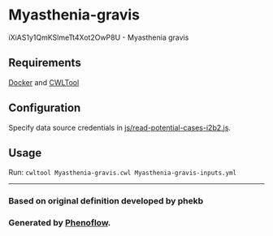 # Myasthenia-gravis

iXiAS1y1QmKSlmeTt4Xot2OwP8U - Myasthenia gravis

## Requirements

[Docker](https://docs.docker.com/install/) and [CWLTool](https://github.com/common-workflow-language/cwltool#install)

## Configuration

Specify data source credentials in [js/read-potential-cases-i2b2.js](js/read-potential-cases-i2b2.js).

## Usage

Run: `cwltool Myasthenia-gravis.cwl Myasthenia-gravis-inputs.yml`

***

### Based on original definition developed by phekb
### Generated by [Phenoflow](https://kclhi.org/phenoflow).
